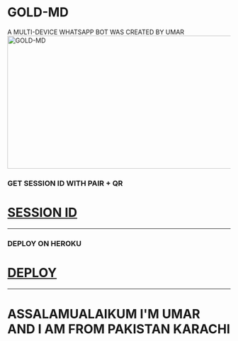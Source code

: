 # GOLD-MD
A MULTI-DEVICE WHATSAPP BOT WAS CREATED BY UMAR
<img alt="GOLD-MD" width="700" height="300" src="https://i.ibb.co/h1X15fV/Gold-Pic-83837619797633e2hshghshshdhxhxjd846431955594613jsksosjejsjsjsjsj-Gold-Pic-jsksjdjxjd7949735.png">

### GET SESSION ID WITH PAIR + QR
# [SESSION ID](https://gold-md-final-187216ad8114.herokuapp.com)

***

### DEPLOY ON HEROKU
# [DEPLOY](https://dashboard.heroku.com/new?template=https://github.com/D4X-UMAR/GOLD-MD)

***

# ASSALAMUALAIKUM I'M UMAR AND I AM FROM PAKISTAN KARACHI
